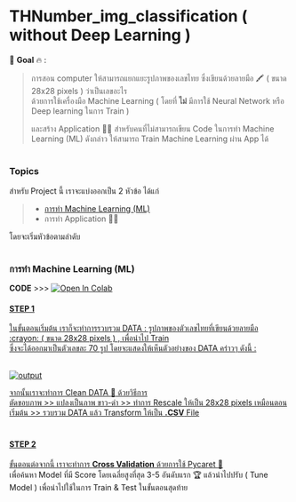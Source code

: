 # THNumber_img_classification ( without Deep Learning )
:pushpin: **Goal** :fire: : <br>
>การสอน computer ให้สามารถแยกแยะรูปภาพของเลขไทย ซึ่งเขียนด้วยลายมือ :crayon: ( ขนาด 28x28 pixels ) ว่าเป็นเลขอะไร <br>
>ด้วยการใช้เครื่องมือ Machine Learning ( โดยที่ **ไม่** มีการใช้ Neural Network หรือ Deep learning ในการ Train ) <br> 
>
>และสร้าง Application :toolbox::wrench: สำหรับคนที่ไม่สามารถเขียน Code ในการทำ Machine Learning (ML) ดังกล่าว ให้สามารถ Train Machine Learning ผ่าน App ได้ <br>

# <h3> Topics </h3>
สำหรับ Project นี้ เราจะแบ่งออกเป็น 2 หัวข้อ ได้แก่ <br>

>- [การทำ Machine Learning (ML)](https://github.com/HikariJadeEmpire/THNumber_img_classification#%E0%B8%81%E0%B8%B2%E0%B8%A3%E0%B8%97%E0%B8%B3-machine-learning-ml)
>- การทำ Application :toolbox::wrench:

โดยจะเริ่มหัวข้อตามลำดับ <br>

# <h3>การทำ Machine Learning (ML)</h3>

**CODE** >>> <a href="https://colab.research.google.com/github/HikariJadeEmpire/THNumber_img_classification/blob/main/numberclassifier.ipynb">
  <img src="https://colab.research.google.com/assets/colab-badge.svg" alt="Open In Colab"/>

<h4>STEP 1</h4>
ในขั้นตอนเริ่มต้น เราก็จะทำการรวบรวม DATA : รูปภาพของตัวเลขไทยที่เขียนด้วยลายมือ :crayon: ( ขนาด 28x28 pixels ) , เพื่อนำไป Train <br>
ซึ่งจะได้ออกมาเป็นตัวเลขละ 70 รูป โดยจะแสดงให้เห็นตัวอย่างของ DATA คร่าวๆ ดังนี้ : <br>
<br>

![output](https://github.com/HikariJadeEmpire/THNumber_img_classification/assets/118663358/42e4d3e4-8038-4e66-bc5d-846cf0556799)

จากนั้นเราจะทำการ Clean DATA :broom: ด้วยวิธีการ <br>
ตัดขอบภาพ >> แปลงเป็นภาพ ขาว-ดำ >> ทำการ Rescale ให้เป็น 28x28 pixels เหมือนตอนเริ่มต้น >> รวบรวม DATA แล้ว Transform ให้เป็น **.CSV** File <br>

# <h4>STEP 2</h4>
ขั้นตอนต่อจากนี้ เราจะทำการ **Cross Validation** ด้วยการใช้  [Pycaret :triangular_flag_on_post:](https://pycaret.gitbook.io/docs/) <br>
เพื่อค้นหา Model ที่มี Score โดยเฉลี่ยสูงที่สุด 3-5 อันดับแรก :trophy: แล้วนำไปปรับ ( Tune Model ) เพื่อนำไปใช้ในการ Train & Test ในขั้นตอนสุดท้าย <br>
